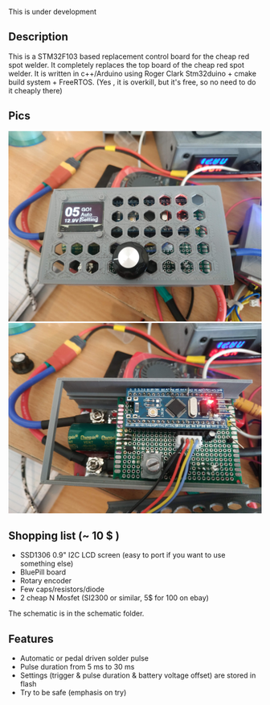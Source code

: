 
This is under development

Description
-----
This is a STM32F103 based replacement control board for the cheap red spot welder.
It completely replaces the top board of the cheap red spot welder.
It is written in c++/Arduino using Roger Clark Stm32duino + cmake build system + FreeRTOS.
(Yes , it is overkill, but it's free, so no need to do it cheaply there)

Pics
-----

![screenshot](web/welder_casing.jpg?raw=true "front")
![screenshot](web/welder_pcb.jpg?raw=true "front")

 Shopping list (~ 10 $ )
 -----
* SSD1306 0.9" I2C LCD screen (easy to port if you want to use something else)
* BluePill board
* Rotary encoder
* Few caps/resistors/diode
* 2 cheap N Mosfet (SI2300 or similar, 5$ for 100 on ebay)

The schematic is in the schematic folder.

Features
------
* Automatic or pedal driven solder pulse
* Pulse duration from 5 ms to 30 ms
* Settings (trigger & pulse duration & battery voltage offset) are stored in flash
* Try to be safe (emphasis on try)
